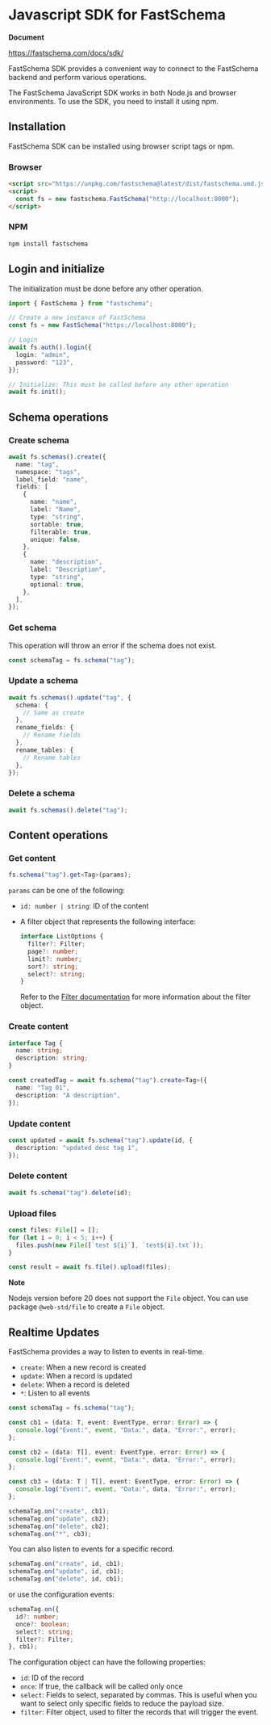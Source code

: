 # Javascript SDK for FastSchema

**Document**

https://fastschema.com/docs/sdk/

FastSchema SDK provides a convenient way to connect to the FastSchema backend and perform various operations.

The FastSchema JavaScript SDK works in both Node.js and browser environments. To use the SDK, you need to install it using npm.

## Installation

FastSchema SDK can be installed using browser script tags or npm.

### Browser

```html
<script src="https://unpkg.com/fastschema@latest/dist/fastschema.umd.js"></script>
<script>
  const fs = new fastschema.FastSchema("http://localhost:8000");
</script>
```

### NPM

```bash
npm install fastschema
```

## Login and initialize

The initialization must be done before any other operation.

```typescript
import { FastSchema } from "fastschema";

// Create a new instance of FastSchema
const fs = new FastSchema("https://localhost:8000");

// Login
await fs.auth().login({
  login: "admin",
  password: "123",
});

// Initialize: This must be called before any other operation
await fs.init();
```

## Schema operations

### Create schema

```typescript
await fs.schemas().create({
  name: "tag",
  namespace: "tags",
  label_field: "name",
  fields: [
    {
      name: "name",
      label: "Name",
      type: "string",
      sortable: true,
      filterable: true,
      unique: false,
    },
    {
      name: "description",
      label: "Description",
      type: "string",
      optional: true,
    },
  ],
});
```

### Get schema

This operation will throw an error if the schema does not exist.

```typescript
const schemaTag = fs.schema("tag");
```

### Update a schema

```typescript
await fs.schemas().update("tag", {
  schema: {
    // Same as create
  },
  rename_fields: {
    // Rename fields
  },
  rename_tables: {
    // Rename tables
  },
});
```

### Delete a schema

```typescript
await fs.schemas().delete("tag");
```

## Content operations

### Get content

```typescript
fs.schema("tag").get<Tag>(params);
```

`params` can be one of the following:

- `id: number | string`: ID of the content

- A filter object that represents the following interface:

  ```typescript
  interface ListOptions {
    filter?: Filter;
    page?: number;
    limit?: number;
    sort?: string;
    select?: string;
  }
  ```

  Refer to the [Filter documentation](https://fastschema.com/docs/headless-cms/list-records.html#filter) for more information about the filter object.

### Create content

```typescript
interface Tag {
  name: string;
  description: string;
}

const createdTag = await fs.schema("tag").create<Tag>({
  name: "Tag 01",
  description: "A description",
});
```

### Update content

```typescript
const updated = await fs.schema("tag").update(id, {
  description: "updated desc tag 1",
});
```

### Delete content

```typescript
await fs.schema("tag").delete(id);
```

### Upload files

```typescript
const files: File[] = [];
for (let i = 0; i < 5; i++) {
  files.push(new File([`test ${i}`], `test${i}.txt`));
}

const result = await fs.file().upload(files);
```

**Note**

Nodejs version before 20 does not support the `File` object.
You can use package `@web-std/file` to create a `File` object.

## Realtime Updates

FastSchema provides a way to listen to events in real-time.

- `create`: When a new record is created
- `update`: When a record is updated
- `delete`: When a record is deleted
- `*`: Listen to all events

```typescript
const schemaTag = fs.schema("tag");

const cb1 = (data: T, event: EventType, error: Error) => {
  console.log("Event:", event, "Data:", data, "Error:", error);
};

const cb2 = (data: T[], event: EventType, error: Error) => {
  console.log("Event:", event, "Data:", data, "Error:", error);
};

const cb3 = (data: T | T[], event: EventType, error: Error) => {
  console.log("Event:", event, "Data:", data, "Error:", error);
};

schemaTag.on("create", cb1);
schemaTag.on("update", cb2);
schemaTag.on("delete", cb2);
schemaTag.on("*", cb3);
```

You can also listen to events for a specific record.

```typescript
schemaTag.on("create", id, cb1);
schemaTag.on("update", id, cb1);
schemaTag.on("delete", id, cb1);
```

or use the configuration events:

```typescript
schemaTag.on({
  id?: number;
  once?: boolean;
  select?: string;
  filter?: Filter;
}, cb1);
```

The configuration object can have the following properties:

- `id`: ID of the record
- `once`: If true, the callback will be called only once
- `select`: Fields to select, separated by commas. This is useful when you want to select only specific fields to reduce the payload size.
- `filter`: Filter object, used to filter the records that will trigger the event.
